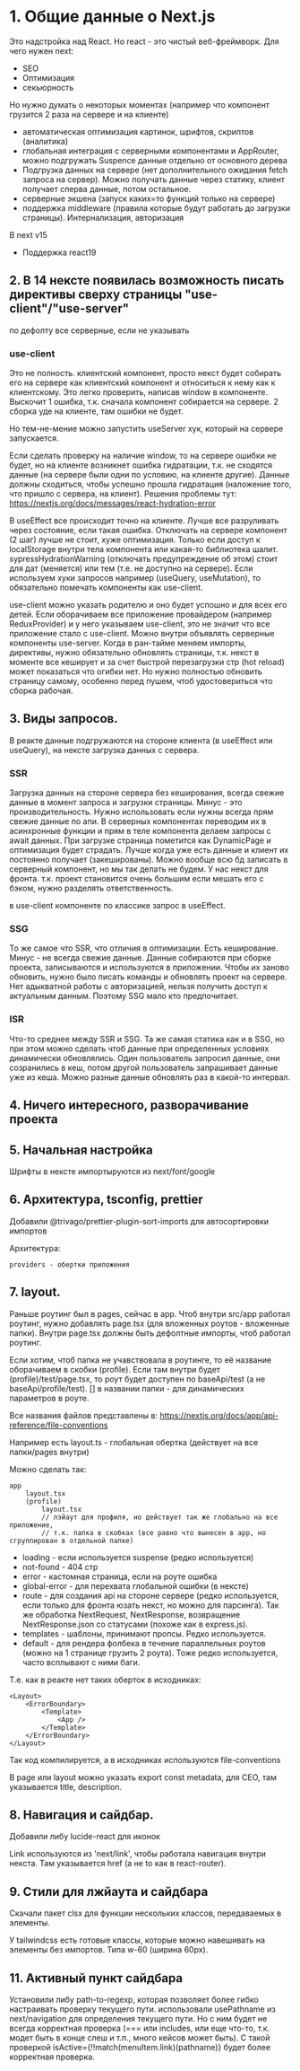 # 1. Общие данные о Next.js

Это надстройка над React. Но react - это чистый веб-фреймворк.
Для чего нужен next:

- SEO
- Оптимизация
- секьюрность

Но нужно думать о некоторых моментах (например что компонент грузится 2 раза на сервере и на клиенте)

- автоматическая оптимизация картинок, шрифтов, скриптов (аналитика)
- глобальная интеграция с серверными компонентами и AppRouter, можно подгружать Suspence данные отдельно от основного
  дерева
- Подгрузка данных на сервере (нет дополнительного ожидания fetch запроса на сервер). Можно получать данные через
  статику, клиент получает сперва данные, потом остальное.
- серверные экшена (запуск каких=то функций только на сервере)
- поддержка middleware (правила которые будут работать до загрузки страницы). Интернализация, авторизация

В next v15

- Поддержка react19

## 2. В 14 нексте появилась возможность писать директивы сверху страницы "use-client"/"use-server"

по дефолту все серверные, если не указывать

### use-client

Это не полность. клиентский компонент, просто некст будет собирать его на сервере как клиентский компонент и относиться
к нему как к клиентскому.
Это легко проверить, написав window в компоненте. Выскочит 1 ошибка, т.к. сначала компонент собирается на сервере. 2
сборка уде на клиенте, там ошибки не будет.

Но тем-не-мение можно запустить useServer хук, который на сервере запускается.

Если сделать проверку на наличие window, то на сервере ошибки не будет, но на клиенте возникнет ошибка гидратации, т.к.
не сходятся данные (на сервере были одни по условию, на клиенте другие).
Данные должны сходиться, чтобы успешно прошла гидратация (наложение того, что пришло с сервера, на клиент).
Решения проблемы тут: https://nextjs.org/docs/messages/react-hydration-error

В useEffect все происходит точно на клиенте.
Лучше все разруливать через состояние, если такая ошибка. Отключать на сервере компонент (2 шаг) лучше не стоит, хуже
оптимизация.
Только если доступ к localStorage внутри тела компонента или какая-то библиотека шалит.
sypressHydrationWarning (отключать предупреждение об этом) стоит для дат (меняется) или тем (т.е. не доступно на
сервере).
Если используем хуки запросов например (useQuery, useMutation), то обязательно помечать компоненты как use-client.

use-client можно указать родителю и оно будет успошно и для всех его детей.
Если оборачиваем все приложение провайдером (например ReduxProvider) и у него указываем use-client, это не значит что
все приложение стало с use-client.
Можно внутри объявлять серверные компоненты use-server.
Когда в ран-тайме меняем импорты, директивы, нужно обязательно обновлять страницы, т.к. некст в моменте все кеширует и
за счет быстрой перезагрузки стр (hot reload) может показаться что огибки нет.
Но нужно полностью обновить страницу самому, особенно перед пушем, чтоб удостовериться что сборка рабочая.

## 3. Виды запросов.

В реакте данные подгружаются на стороне клиента (в useEffect или useQuery), на нексте загрузка данных с сервера.

### SSR

Загрузка данных на стороне сервера без кеширования, всегда свежие данные в момент запроса и загрузки страницы.
Минус - это производительность. Нужно использовать если нужны всегда прям свежие данные по апи.
В серверных компонентах переводим их в асинхронные функции и прям в теле компонента делаем запросы с await данных.
При загрузке страница пометится как DynamicPage и оптимизация будет страдать.
Лучше когда уже есть данные и клиент их постоянно получает (закешированы).
Можно вообще всю бд записать в серверный компонент, но мы так делать не будем. У нас некст для фронта.
т.к. проект становится очень большим если мешать его с бэком, нужно разделять ответственность.

в use-client компоненте по классике запрос в useEffect.

### SSG

То же самое что SSR, что отличия в оптимизации. Есть кеширование.
Минус - не всегда свежие данные. Данные собираются при сборке проекта, записываются и используются в приложении.
Чтобы их заново обновить, нужно было писать команды и обновлять проект на сервере.
Нет адыкватной работы с авторизацией, нельзя получить доступ к актуальным данным.
Поэтому SSG мало кто предпочитает.

### ISR

Что-то среднее между SSR и SSG. Та же самая статика как и в SSG, но при этом можно сделать чтоб данные при определенных
условиях динамически обновлялись.
Один пользователь запросил данные, они созранились в кеш, потом другой пользователь запрашивает данные уже из кеша.
Можно разные данные обновлять раз в какой-то интервал.

## 4. Ничего интересного, разворачивание проекта

## 5. Начальная настройка

Шрифты в нексте импортыруются из next/font/google

## 6. Архитектура, tsconfig, prettier

Добавили @trivago/prettier-plugin-sort-imports для автосортировки импортов

Архитектура:

```text
providers - обертки приложения

```

## 7. layout.

Раньше роутинг был в pages, сейчас в app.
Чтоб внутри src/app работал роутинг, нужно добавлять page.tsx (для вложенных роутов - вложенные папки).
Внутри page.tsx должны быть дефолтные импорты, чтоб работал роутинг.

Если хотим, чтоб папка не учавствовала в роутинге, то её название оборачиваем в скобки (profile).
Если там внутри будет (profile)/test/page.tsx, то роут будет доступен по baseApi/test (а не baseApi/profile/test).
[] в названии папки - для динамических параметров в роуте.

Все названия файлов представлены в:
https://nextjs.org/docs/app/api-reference/file-conventions

Например есть layout.ts - глобальная обертка (действует на все папки/pages внутри)

Можно сделать так:

```text
app
    layout.tsx
    (profile)
        layout.tsx 
        // лэйаут для профиля, но действует так же глобально на все приложение,
        // т.к. папка в скобках (все равно что вынесен в app, но сгруппирован в отдельной папке)
```

- loading - если используется suspense (редко используется)
- not-found - 404 стр
- error - кастомная страница, если на роуте ошибка
- global-error - для перехвата глобальной ошибки (в нексте)
- route - для создания api на стороне сервере (редко используется, если только для фронта юзать некст, но можно для
  парсинга). Так же обработка NextRequest, NextResponse, возвращение NextResponse.json со статусами (похоже как в
  express.js).
- templates - шаблоны, принимают пропсы. Редко используется.
- default - для рендера фолбека в течение параллельных роутов (можно на 1 странице грузить 2 роута). Тоже редко
  используется, часто всплывают с ними баги.

Т.е. как в реакте нет таких оберток в исходниках:

```tsx
<Layout>
    <ErrorBoundary>
        <Template>
            <App />
        </Template>
    </ErrorBoundary>
</Layout>
```

Так код компилируется, а в исходниках используются file-conventions

В page или layout можно указать export const metadata, для СЕО, там указывается title, description.

## 8. Навигация и сайдбар.

Добавили либу lucide-react для иконок

Link используются из 'next/link', чтобы работала навигация внутри некста. Там указывается href (а не to как в
react-router).

## 9. Стили для лжйаута и сайдбара

Скачали пакет clsx для функции нескольких классов, передаваемых в элементы.

У tailwindcss есть готовые классы, которые можно навешивать на элементы без импортов.
Типа w-60 (ширина 60px).

## 11. Активный пункт сайдбара

Установили либу path-to-regexp, которая позволяет более гибко настраивать проверку текущего пути.
использовали usePathname из next/navigation для определения текущего пути.
Но с ним будет не всегда корректная проверка (=== или includes, или еще что-то, т.к. модет быть в конце слеш и т.п.,
много кейсов может быть).
С такой проверкой isActive={!!match(menuItem.link)(pathname)} будет более корректная проверка.
